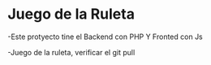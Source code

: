 <h1>Juego de la Ruleta</h1>

-Este protyecto tine el Backend con PHP Y Fronted con Js

-Juego de la ruleta, verificar el git pull

